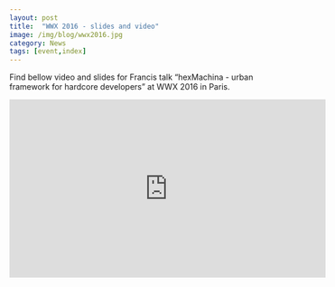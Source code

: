 ```yaml
---
layout: post
title:  "WWX 2016 - slides and video"
image: /img/blog/wwx2016.jpg
category: News
tags: [event,index]
---
```

Find bellow video and slides for Francis talk “hexMachina - urban framework for hardcore developers” at WWX 2016 in Paris.

<iframe width="560" height="315" src="https://www.youtube.com/embed/i77iNU5D4mY" frameborder="0" allowfullscreen=""></iframe>